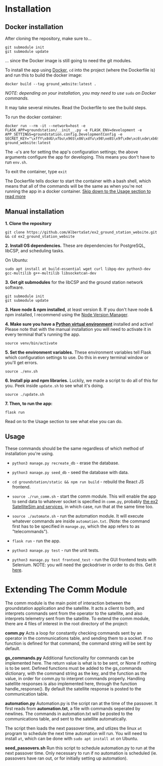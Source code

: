 # Installation

## Docker installation

After cloning the repository, make sure to...

```
git submodule init
git submodule update
```

... since the Docker image is still going to need the git modules.

To install the app using [Docker](https://docs.docker.com/get-docker/), `cd` into the project (where the Dockerfile is) and run this to build the docker image:

```
docker build --tag ground_website:latest .
```

*NOTE: depending on your installation, you may need to use* `sudo` *on Docker commands.*

It may take several minutes. Read the Dockerfile to see the build steps.

To run the docker container:

```
docker run --rm -it --network=host -e FLASK_APP=groundstation/__init__.py -e FLASK_ENV=development -e APP_SETTINGS=groundstation.config.DevelopmentConfig -e SECRET_KEY="\xffY\x8dG\xfbu\x96S\x86\xdfu\x98\xe8S\x9f\x0e\xc6\xde\xb6$\xab:\x9d\x8b" ground_website:latest
```

The `-e`'s are for setting the app's configuration settings; the above arguments configure the app for developing. This means you don't have to run `env.sh`.

To exit the container, type `exit`

The Dockerfile tells docker to start the container with a bash shell, which means that all of the commands will be the same as when you're not running the app in a docker container. [Skip down to the Usage section to read more](#usage)

## Manual installation

**1. Clone the repository**

```
git clone https://github.com/AlbertaSat/ex2_ground_station_website.git && cd ex2_ground_station_website
```

**2. Install OS dependencies.** These are dependencies for PostgreSQL, libCSP, and scheduling tasks.

On Ubuntu:
```
sudo apt install at build-essential wget curl libpq-dev python3-dev gcc-multilib g++-multilib libsocketcan-dev
```

**3. Get git submodules** for the libCSP and the ground station network software.

```
git submodule init
git submodule update
```

**3. Have node & npm installed**, at least version 8. If you don't have node & npm installed, I recommend using the [Node Version Manager](https://github.com/nvm-sh/nvm).

**4. Make sure you have a [Python virtual environment](https://docs.python.org/3/tutorial/venv.html)** installed and active! Please note that with the manual installation you will need to activate it in every terminal that's running the app.

```
source venv/bin/activate
```

**5. Set the environment variables.** These environment variables tell Flask which configuration settings to use. Do this in every terminal window or you'll get errors.

```
source ./env.sh
```

**6. Install pip and npm libraries.** Luckily, we made a script to do all of this for you. Peek inside `update.sh` to see what it's doing.

```
source ./update.sh
```  

**7. Then, to run the app:**

```
flask run
```

Read on to the Usage section to see what else you can do.

## Usage

These commands should be the same regardless of which method of installation you're using.

* `python3 manage.py recreate_db` - erase the database.

* `python3 manage.py seed_db` - seed the database with data.

* `cd groundstation/static && npm run build` - rebuild the React JS frontend.

* `source ./run_comm.sh` - start the comm module. This will enable the app to send data to whatever socket is specified in `comm.py`, probably [the ex2 SatelliteSim and services](https://github.com/AlbertaSat/ex2_services), in which case, run that at the same time too.

* `source ./automate.sh` - run the automation module. It will execute whatever commands are inside `automation.txt`. (Note: the command first has to be specified in `manage.py`, which the app refers to as "telecommands").

* `flask run` - run the app.

* `python3 manage.py test` - run the unit tests.

* `python3 manage.py test frontend_test` - run the GUI frontend tests with Selenium. NOTE: you will need the geckodriver in order to do this. Get it [here](https://github.com/mozilla/geckodriver/releases).

# Extending The Comm Module

The comm module is the main point of interaction between the groundstation application and the satellite. It acts a client to both, and interprets commands sent from the operator to the satellite, and also interprets telemetry sent from the satellite. To extend the comm module, there are 4 files of interest in the root directory of the project:

**comm.py**
Acts a loop for constantly checking commands sent by an operator in the communications table, and sending them to a socket.
If no function is defined for that command, the command string will be sent by default.

**gs_commands.py**
Additional functionality for commands can be implemented here. The return value is what is to be sent, or None if nothing is to be sent. Defined functions must be added to the gs_commands dictionary, with the command string as the key, and the function as the value, in order for comm.py to interpret commands properly.
Handling satellite responses is also implemented here, through the function handle_response(). By default the satellite response is posted to the communication table.

**automation.py**
Automation.py is the script ran at the time of the passover. It first reads from **automation.txt**, a file with commands seperated by newlines. The commands in automation.txt will be posted to the communications table, and sent to the satellite automatically.

The script then loads the next passover time, and utlizes the linux `at` program to schedule the next time automation will run. You will need to install `at`, which can be done with `sudo apt install at` on Ubuntu.

**seed_passovers.sh**
Run this script to schedule automation.py to run at the next passover time. Only necessary to run if no automation is scheduled (ie. passovers have ran out, or for initially setting up automation).

